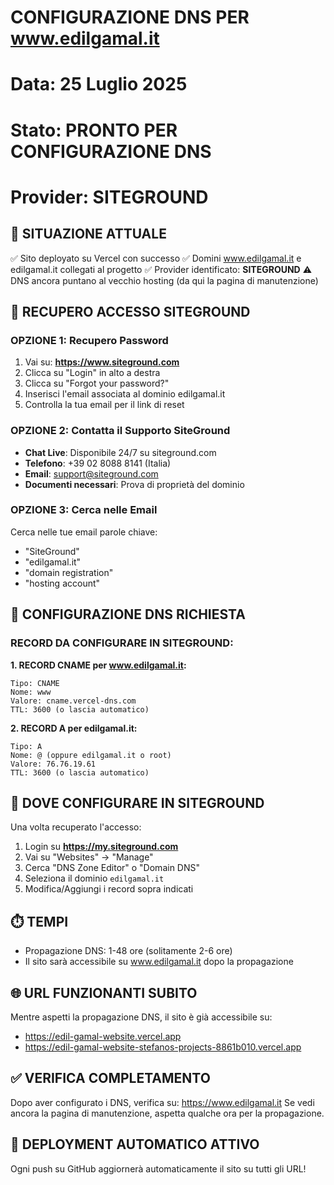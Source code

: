 # CONFIGURAZIONE DNS PER www.edilgamal.it
# Data: 25 Luglio 2025
# Stato: PRONTO PER CONFIGURAZIONE DNS
# Provider: SITEGROUND

## 🎯 SITUAZIONE ATTUALE
✅ Sito deployato su Vercel con successo
✅ Domini www.edilgamal.it e edilgamal.it collegati al progetto
✅ Provider identificato: **SITEGROUND**
⚠️ DNS ancora puntano al vecchio hosting (da qui la pagina di manutenzione)

## 🔑 RECUPERO ACCESSO SITEGROUND

### OPZIONE 1: Recupero Password
1. Vai su: **https://www.siteground.com**
2. Clicca su "Login" in alto a destra
3. Clicca su "Forgot your password?"
4. Inserisci l'email associata al dominio edilgamal.it
5. Controlla la tua email per il link di reset

### OPZIONE 2: Contatta il Supporto SiteGround
- **Chat Live**: Disponibile 24/7 su siteground.com
- **Telefono**: +39 02 8088 8141 (Italia)
- **Email**: support@siteground.com
- **Documenti necessari**: Prova di proprietà del dominio

### OPZIONE 3: Cerca nelle Email
Cerca nelle tue email parole chiave:
- "SiteGround"
- "edilgamal.it"
- "domain registration"
- "hosting account"

## 🔧 CONFIGURAZIONE DNS RICHIESTA

### RECORD DA CONFIGURARE IN SITEGROUND:

**1. RECORD CNAME per www.edilgamal.it:**
```
Tipo: CNAME
Nome: www
Valore: cname.vercel-dns.com
TTL: 3600 (o lascia automatico)
```

**2. RECORD A per edilgamal.it:**
```
Tipo: A
Nome: @ (oppure edilgamal.it o root)
Valore: 76.76.19.61
TTL: 3600 (o lascia automatico)
```

## 📍 DOVE CONFIGURARE IN SITEGROUND
Una volta recuperato l'accesso:
1. Login su **https://my.siteground.com**
2. Vai su "Websites" → "Manage"
3. Cerca "DNS Zone Editor" o "Domain DNS"
4. Seleziona il dominio `edilgamal.it`
5. Modifica/Aggiungi i record sopra indicati

## ⏱️ TEMPI
- Propagazione DNS: 1-48 ore (solitamente 2-6 ore)
- Il sito sarà accessibile su www.edilgamal.it dopo la propagazione

## 🌐 URL FUNZIONANTI SUBITO
Mentre aspetti la propagazione DNS, il sito è già accessibile su:
- https://edil-gamal-website.vercel.app
- https://edil-gamal-website-stefanos-projects-8861b010.vercel.app

## ✅ VERIFICA COMPLETAMENTO
Dopo aver configurato i DNS, verifica su: https://www.edilgamal.it
Se vedi ancora la pagina di manutenzione, aspetta qualche ora per la propagazione.

## 🚀 DEPLOYMENT AUTOMATICO ATTIVO
Ogni push su GitHub aggiornerà automaticamente il sito su tutti gli URL!